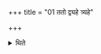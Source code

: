 +++
title = "01 ततो द्व्यहे त्र्यहे"

+++

<details><summary>थिते</summary>

1. Then after two days or three days or four days or a half month, one month or four months one should perform the Śunāsīrīya-offerings.
</details>
